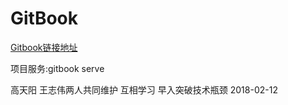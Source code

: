 # GitBook

[Gitbook链接地址](https://mitudegaoyang.gitbooks.io/mybook/content/)

项目服务:gitbook serve

高天阳 王志伟两人共同维护 互相学习 早入突破技术瓶颈  2018-02-12
